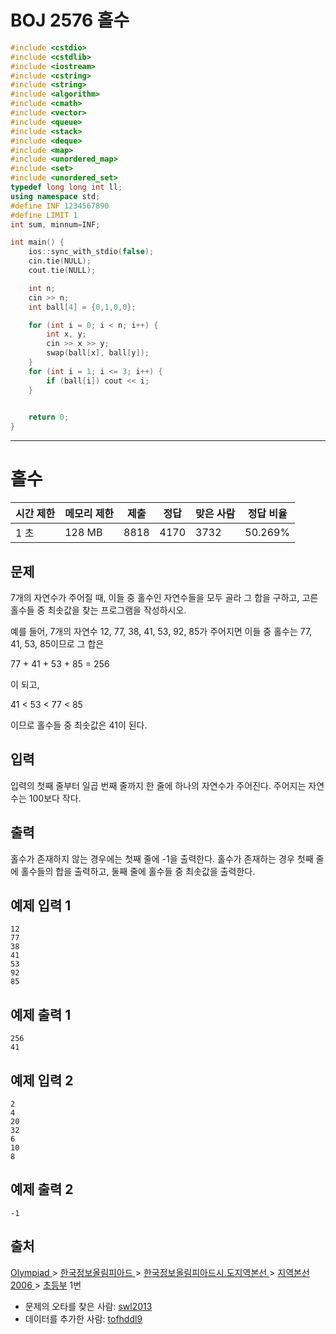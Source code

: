 # BOJ 2576 홀수

```c++
#include <cstdio>
#include <cstdlib>
#include <iostream>
#include <cstring>
#include <string>
#include <algorithm>
#include <cmath>
#include <vector>
#include <queue>
#include <stack>
#include <deque>
#include <map>
#include <unordered_map>
#include <set>
#include <unordered_set>
typedef long long int ll;
using namespace std;
#define INF 1234567890
#define LIMIT 1
int sum, minnum=INF;

int main() {
	ios::sync_with_stdio(false);
	cin.tie(NULL);
	cout.tie(NULL);

	int n;
	cin >> n;
	int ball[4] = {0,1,0,0};

	for (int i = 0; i < n; i++) {
		int x, y;
		cin >> x >> y;
		swap(ball[x], ball[y]);
	}
	for (int i = 1; i <= 3; i++) {
		if (ball[i]) cout << i;
	}
	

	return 0;
}


```



---



# 홀수

| 시간 제한 | 메모리 제한 | 제출 | 정답 | 맞은 사람 | 정답 비율 |
| --------- | ----------- | ---- | ---- | --------- | --------- |
| 1 초      | 128 MB      | 8818 | 4170 | 3732      | 50.269%   |

## 문제

7개의 자연수가 주어질 때, 이들 중 홀수인 자연수들을 모두 골라 그 합을 구하고, 고른 홀수들 중 최솟값을 찾는 프로그램을 작성하시오.

예를 들어, 7개의 자연수 12, 77, 38, 41, 53, 92, 85가 주어지면 이들 중 홀수는 77, 41, 53, 85이므로 그 합은

77 + 41 + 53 + 85 = 256

이 되고,

41 < 53 < 77 < 85

이므로 홀수들 중 최솟값은 41이 된다.

## 입력

입력의 첫째 줄부터 일곱 번째 줄까지 한 줄에 하나의 자연수가 주어진다. 주어지는 자연수는 100보다 작다.

## 출력

홀수가 존재하지 않는 경우에는 첫째 줄에 -1을 출력한다. 홀수가 존재하는 경우 첫째 줄에 홀수들의 합을 출력하고, 둘째 줄에 홀수들 중 최솟값을 출력한다.



## 예제 입력 1

```
12
77
38
41
53
92
85
```

## 예제 출력 1

```
256
41
```

## 예제 입력 2

```
2
4
20
32
6
10
8
```

## 예제 출력 2

```
-1
```



## 출처

[Olympiad ](https://www.acmicpc.net/category/2)> [한국정보올림피아드 ](https://www.acmicpc.net/category/55)> [한국정보올림피아드시․도지역본선 ](https://www.acmicpc.net/category/57)> [지역본선 2006 ](https://www.acmicpc.net/category/70)> [초등부](https://www.acmicpc.net/category/detail/367) 1번

- 문제의 오타를 찾은 사람: [swl2013](https://www.acmicpc.net/user/swl2013)
- 데이터를 추가한 사람: [tofhddl9](https://www.acmicpc.net/user/tofhddl9)